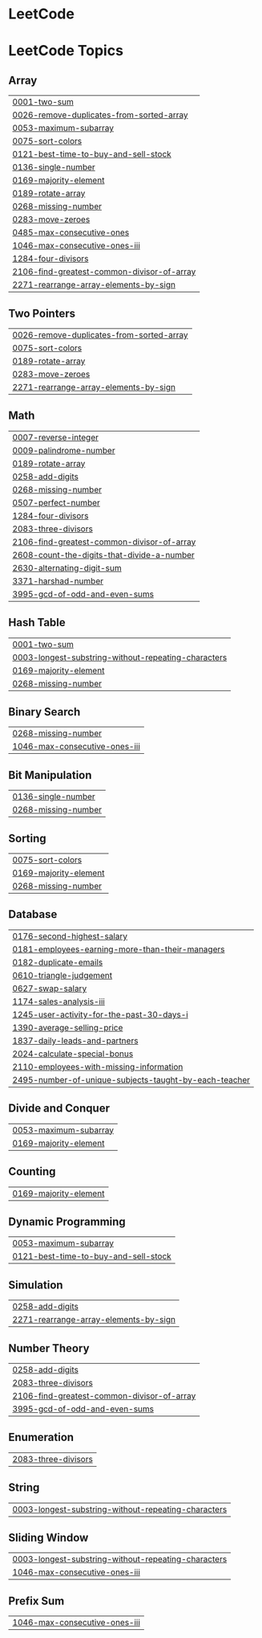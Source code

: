 # LeetCode
<!---LeetCode Topics Start-->
# LeetCode Topics
## Array
|  |
| ------- |
| [0001-two-sum](https://github.com/santhoshsai11011/LeetCode/tree/master/0001-two-sum) |
| [0026-remove-duplicates-from-sorted-array](https://github.com/santhoshsai11011/LeetCode/tree/master/0026-remove-duplicates-from-sorted-array) |
| [0053-maximum-subarray](https://github.com/santhoshsai11011/LeetCode/tree/master/0053-maximum-subarray) |
| [0075-sort-colors](https://github.com/santhoshsai11011/LeetCode/tree/master/0075-sort-colors) |
| [0121-best-time-to-buy-and-sell-stock](https://github.com/santhoshsai11011/LeetCode/tree/master/0121-best-time-to-buy-and-sell-stock) |
| [0136-single-number](https://github.com/santhoshsai11011/LeetCode/tree/master/0136-single-number) |
| [0169-majority-element](https://github.com/santhoshsai11011/LeetCode/tree/master/0169-majority-element) |
| [0189-rotate-array](https://github.com/santhoshsai11011/LeetCode/tree/master/0189-rotate-array) |
| [0268-missing-number](https://github.com/santhoshsai11011/LeetCode/tree/master/0268-missing-number) |
| [0283-move-zeroes](https://github.com/santhoshsai11011/LeetCode/tree/master/0283-move-zeroes) |
| [0485-max-consecutive-ones](https://github.com/santhoshsai11011/LeetCode/tree/master/0485-max-consecutive-ones) |
| [1046-max-consecutive-ones-iii](https://github.com/santhoshsai11011/LeetCode/tree/master/1046-max-consecutive-ones-iii) |
| [1284-four-divisors](https://github.com/santhoshsai11011/LeetCode/tree/master/1284-four-divisors) |
| [2106-find-greatest-common-divisor-of-array](https://github.com/santhoshsai11011/LeetCode/tree/master/2106-find-greatest-common-divisor-of-array) |
| [2271-rearrange-array-elements-by-sign](https://github.com/santhoshsai11011/LeetCode/tree/master/2271-rearrange-array-elements-by-sign) |
## Two Pointers
|  |
| ------- |
| [0026-remove-duplicates-from-sorted-array](https://github.com/santhoshsai11011/LeetCode/tree/master/0026-remove-duplicates-from-sorted-array) |
| [0075-sort-colors](https://github.com/santhoshsai11011/LeetCode/tree/master/0075-sort-colors) |
| [0189-rotate-array](https://github.com/santhoshsai11011/LeetCode/tree/master/0189-rotate-array) |
| [0283-move-zeroes](https://github.com/santhoshsai11011/LeetCode/tree/master/0283-move-zeroes) |
| [2271-rearrange-array-elements-by-sign](https://github.com/santhoshsai11011/LeetCode/tree/master/2271-rearrange-array-elements-by-sign) |
## Math
|  |
| ------- |
| [0007-reverse-integer](https://github.com/santhoshsai11011/LeetCode/tree/master/0007-reverse-integer) |
| [0009-palindrome-number](https://github.com/santhoshsai11011/LeetCode/tree/master/0009-palindrome-number) |
| [0189-rotate-array](https://github.com/santhoshsai11011/LeetCode/tree/master/0189-rotate-array) |
| [0258-add-digits](https://github.com/santhoshsai11011/LeetCode/tree/master/0258-add-digits) |
| [0268-missing-number](https://github.com/santhoshsai11011/LeetCode/tree/master/0268-missing-number) |
| [0507-perfect-number](https://github.com/santhoshsai11011/LeetCode/tree/master/0507-perfect-number) |
| [1284-four-divisors](https://github.com/santhoshsai11011/LeetCode/tree/master/1284-four-divisors) |
| [2083-three-divisors](https://github.com/santhoshsai11011/LeetCode/tree/master/2083-three-divisors) |
| [2106-find-greatest-common-divisor-of-array](https://github.com/santhoshsai11011/LeetCode/tree/master/2106-find-greatest-common-divisor-of-array) |
| [2608-count-the-digits-that-divide-a-number](https://github.com/santhoshsai11011/LeetCode/tree/master/2608-count-the-digits-that-divide-a-number) |
| [2630-alternating-digit-sum](https://github.com/santhoshsai11011/LeetCode/tree/master/2630-alternating-digit-sum) |
| [3371-harshad-number](https://github.com/santhoshsai11011/LeetCode/tree/master/3371-harshad-number) |
| [3995-gcd-of-odd-and-even-sums](https://github.com/santhoshsai11011/LeetCode/tree/master/3995-gcd-of-odd-and-even-sums) |
## Hash Table
|  |
| ------- |
| [0001-two-sum](https://github.com/santhoshsai11011/LeetCode/tree/master/0001-two-sum) |
| [0003-longest-substring-without-repeating-characters](https://github.com/santhoshsai11011/LeetCode/tree/master/0003-longest-substring-without-repeating-characters) |
| [0169-majority-element](https://github.com/santhoshsai11011/LeetCode/tree/master/0169-majority-element) |
| [0268-missing-number](https://github.com/santhoshsai11011/LeetCode/tree/master/0268-missing-number) |
## Binary Search
|  |
| ------- |
| [0268-missing-number](https://github.com/santhoshsai11011/LeetCode/tree/master/0268-missing-number) |
| [1046-max-consecutive-ones-iii](https://github.com/santhoshsai11011/LeetCode/tree/master/1046-max-consecutive-ones-iii) |
## Bit Manipulation
|  |
| ------- |
| [0136-single-number](https://github.com/santhoshsai11011/LeetCode/tree/master/0136-single-number) |
| [0268-missing-number](https://github.com/santhoshsai11011/LeetCode/tree/master/0268-missing-number) |
## Sorting
|  |
| ------- |
| [0075-sort-colors](https://github.com/santhoshsai11011/LeetCode/tree/master/0075-sort-colors) |
| [0169-majority-element](https://github.com/santhoshsai11011/LeetCode/tree/master/0169-majority-element) |
| [0268-missing-number](https://github.com/santhoshsai11011/LeetCode/tree/master/0268-missing-number) |
## Database
|  |
| ------- |
| [0176-second-highest-salary](https://github.com/santhoshsai11011/LeetCode/tree/master/0176-second-highest-salary) |
| [0181-employees-earning-more-than-their-managers](https://github.com/santhoshsai11011/LeetCode/tree/master/0181-employees-earning-more-than-their-managers) |
| [0182-duplicate-emails](https://github.com/santhoshsai11011/LeetCode/tree/master/0182-duplicate-emails) |
| [0610-triangle-judgement](https://github.com/santhoshsai11011/LeetCode/tree/master/0610-triangle-judgement) |
| [0627-swap-salary](https://github.com/santhoshsai11011/LeetCode/tree/master/0627-swap-salary) |
| [1174-sales-analysis-iii](https://github.com/santhoshsai11011/LeetCode/tree/master/1174-sales-analysis-iii) |
| [1245-user-activity-for-the-past-30-days-i](https://github.com/santhoshsai11011/LeetCode/tree/master/1245-user-activity-for-the-past-30-days-i) |
| [1390-average-selling-price](https://github.com/santhoshsai11011/LeetCode/tree/master/1390-average-selling-price) |
| [1837-daily-leads-and-partners](https://github.com/santhoshsai11011/LeetCode/tree/master/1837-daily-leads-and-partners) |
| [2024-calculate-special-bonus](https://github.com/santhoshsai11011/LeetCode/tree/master/2024-calculate-special-bonus) |
| [2110-employees-with-missing-information](https://github.com/santhoshsai11011/LeetCode/tree/master/2110-employees-with-missing-information) |
| [2495-number-of-unique-subjects-taught-by-each-teacher](https://github.com/santhoshsai11011/LeetCode/tree/master/2495-number-of-unique-subjects-taught-by-each-teacher) |
## Divide and Conquer
|  |
| ------- |
| [0053-maximum-subarray](https://github.com/santhoshsai11011/LeetCode/tree/master/0053-maximum-subarray) |
| [0169-majority-element](https://github.com/santhoshsai11011/LeetCode/tree/master/0169-majority-element) |
## Counting
|  |
| ------- |
| [0169-majority-element](https://github.com/santhoshsai11011/LeetCode/tree/master/0169-majority-element) |
## Dynamic Programming
|  |
| ------- |
| [0053-maximum-subarray](https://github.com/santhoshsai11011/LeetCode/tree/master/0053-maximum-subarray) |
| [0121-best-time-to-buy-and-sell-stock](https://github.com/santhoshsai11011/LeetCode/tree/master/0121-best-time-to-buy-and-sell-stock) |
## Simulation
|  |
| ------- |
| [0258-add-digits](https://github.com/santhoshsai11011/LeetCode/tree/master/0258-add-digits) |
| [2271-rearrange-array-elements-by-sign](https://github.com/santhoshsai11011/LeetCode/tree/master/2271-rearrange-array-elements-by-sign) |
## Number Theory
|  |
| ------- |
| [0258-add-digits](https://github.com/santhoshsai11011/LeetCode/tree/master/0258-add-digits) |
| [2083-three-divisors](https://github.com/santhoshsai11011/LeetCode/tree/master/2083-three-divisors) |
| [2106-find-greatest-common-divisor-of-array](https://github.com/santhoshsai11011/LeetCode/tree/master/2106-find-greatest-common-divisor-of-array) |
| [3995-gcd-of-odd-and-even-sums](https://github.com/santhoshsai11011/LeetCode/tree/master/3995-gcd-of-odd-and-even-sums) |
## Enumeration
|  |
| ------- |
| [2083-three-divisors](https://github.com/santhoshsai11011/LeetCode/tree/master/2083-three-divisors) |
## String
|  |
| ------- |
| [0003-longest-substring-without-repeating-characters](https://github.com/santhoshsai11011/LeetCode/tree/master/0003-longest-substring-without-repeating-characters) |
## Sliding Window
|  |
| ------- |
| [0003-longest-substring-without-repeating-characters](https://github.com/santhoshsai11011/LeetCode/tree/master/0003-longest-substring-without-repeating-characters) |
| [1046-max-consecutive-ones-iii](https://github.com/santhoshsai11011/LeetCode/tree/master/1046-max-consecutive-ones-iii) |
## Prefix Sum
|  |
| ------- |
| [1046-max-consecutive-ones-iii](https://github.com/santhoshsai11011/LeetCode/tree/master/1046-max-consecutive-ones-iii) |
<!---LeetCode Topics End-->